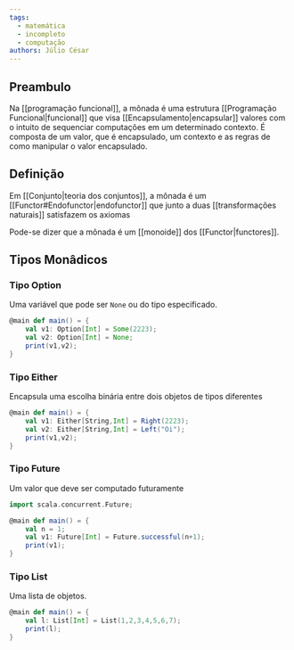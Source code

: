 ```yaml
---
tags:
  - matemática
  - incompleto
  - computação
authors: Júlio César
---
```

## Preambulo

Na [[programação funcional]], a mônada é uma estrutura [[Programação Funcional|funcional]] que visa [[Encapsulamento|encapsular]] valores com o intuito de sequenciar computações em um determinado contexto. É composta de um valor, que é encapsulado, um contexto e as regras de como manipular o valor encapsulado.
## Definição

Em [[Conjunto|teoria dos conjuntos]], a mônada é um [[Functor#Endofunctor|endofunctor]] que junto a duas [[transformações naturais]] satisfazem os axiomas



Pode-se dizer que a mônada é um [[monoide]] dos [[Functor|functores]].
## Tipos Monâdicos

### Tipo Option

Uma variável que pode ser `None` ou do tipo especificado.

```scala
@main def main() = {
	val v1: Option[Int] = Some(2223);
	val v2: Option[Int] = None;
	print(v1,v2);
}
```

### Tipo Either

Encapsula uma escolha binária entre dois objetos de tipos diferentes

```scala
@main def main() = {
	val v1: Either[String,Int] = Right(2223);
	val v2: Either[String,Int] = Left("Oi");
	print(v1,v2);
}
```
### Tipo Future

Um valor que deve ser computado futuramente

```scala
import scala.concurrent.Future;

@main def main() = {
	val n = 1;
	val v1: Future[Int] = Future.successful(n+1);
	print(v1);
}
```
### Tipo List

Uma lista de objetos.

```scala
@main def main() = {
	val l: List[Int] = List(1,2,3,4,5,6,7);
	print(l);
}
```